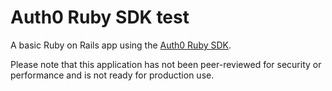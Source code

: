 # Auth0 Ruby SDK test

A basic Ruby on Rails app using the [Auth0 Ruby SDK](https://github.com/auth0/ruby-auth0).

Please note that this application has not been peer-reviewed for security or performance and is not ready for production use. 
